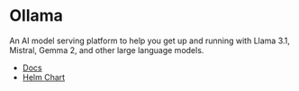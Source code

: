 # Ollama

An AI model serving platform to help you get up and running with Llama 3.1, Mistral, Gemma 2, and other large language models.

- [Docs](https://github.com/ollama/ollama/tree/main/docs)
- [Helm Chart](https://github.com/otwld/ollama-helm)
